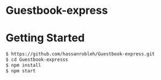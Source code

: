 # Guestbook-express

# Getting Started
```bash
$ https://github.com/hassanrobleh/Guestbook-express.git
$ cd Guestbook-expresss
$ npm install
$ npm start
```
